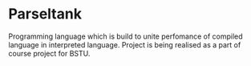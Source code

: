 # Parseltank
Programming language which is build to unite perfomance of compiled language in interpreted language. Project is being realised as a part of course project for BSTU.
